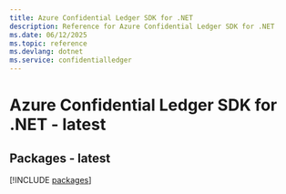 ```yaml
---
title: Azure Confidential Ledger SDK for .NET
description: Reference for Azure Confidential Ledger SDK for .NET
ms.date: 06/12/2025
ms.topic: reference
ms.devlang: dotnet
ms.service: confidentialledger
---
```

# Azure Confidential Ledger SDK for .NET - latest
## Packages - latest
[!INCLUDE [packages](confidential-ledger-index.md)]